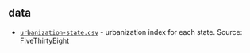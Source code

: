 ## data

* [`urbanization-state.csv`](https://github.com/uc-cfss/Discussion/issues/131) - urbanization index for each state. Source: FiveThirtyEight
